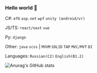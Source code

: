 ### Hello world 👋

C#: `ef6` `asp.net` `wpf` `unity (android/vr)`

JS/TS: `react/next` `vue`

Py: `django`

Other: `java` `scss` | `MVVM` `SOLID` `TAP` `MVC/MVT` `DI`

Languages: `Russian(C2)` `English(B1.2)`

![Anurag's GitHub stats](https://github-readme-stats.vercel.app/api?username=xefise&show_icons=true&theme=radical)
